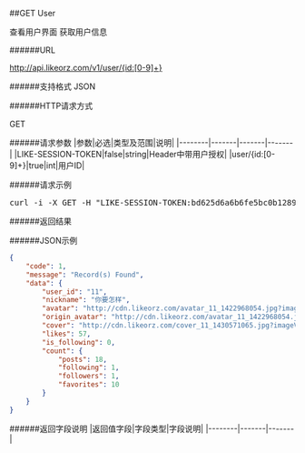 ##GET User

查看用户界面 获取用户信息

######URL

http://api.likeorz.com/v1/user/{id:[0-9]+}

######支持格式
JSON

######HTTP请求方式

GET

######请求参数
|参数|必选|类型及范围|说明|
|--------|-------|-------|-------|
|LIKE-SESSION-TOKEN|false|string|Header中带用户授权|
|user/{id:[0-9]+}|true|int|用户ID|

######请求示例
<pre>
curl -i -X GET -H "LIKE-SESSION-TOKEN:bd625d6a6b6fe5bc0b128954ad5ca39d" http://api.likeorz.com/v2/user/1
</pre>

######返回结果

######JSON示例

```json
{
    "code": 1,
    "message": "Record(s) Found",
    "data": {
        "user_id": "11",
        "nickname": "你要怎样",
        "avatar": "http://cdn.likeorz.com/avatar_11_1422968054.jpg?imageView2/5/w/240",
        "origin_avatar": "http://cdn.likeorz.com/avatar_11_1422968054.jpg?imageView2/5/w/1242",
        "cover": "http://cdn.likeorz.com/cover_11_1430571065.jpg?imageView2/0/w/1242/h/1242/q/85",
        "likes": 57,
        "is_following": 0,
        "count": {
            "posts": 18,
            "following": 1,
            "followers": 1,
            "favorites": 10
        }
    }
}
```

######返回字段说明
|返回值字段|字段类型|字段说明|
|--------|-------|-------|
